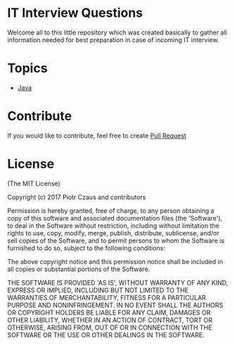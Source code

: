 # IT Interview Questions

Welcome all to this little repository which was created basically to gather all 
information needed for best preparation in case of incoming IT interview.

# Topics

* [Java](Questions/Java/README.md)

# Contribute

If you would like to contribute, feel free to create [Pull Request](https://help.github.com/articles/creating-a-pull-request/)

# License

(The MIT License)

Copyright (c) 2017 Piotr Czaus and contributors

Permission is hereby granted, free of charge, to any person obtaining a copy of this software and associated documentation files (the 'Software'), to deal in the Software without restriction, including without limitation the rights to use, copy, modify, merge, publish, distribute, sublicense, and/or sell copies of the Software, and to permit persons to whom the Software is furnished to do so, subject to the following conditions:

The above copyright notice and this permission notice shall be included in all copies or substantial portions of the Software.

THE SOFTWARE IS PROVIDED 'AS IS', WITHOUT WARRANTY OF ANY KIND, EXPRESS OR IMPLIED, INCLUDING BUT NOT LIMITED TO THE WARRANTIES OF MERCHANTABILITY, FITNESS FOR A PARTICULAR PURPOSE AND NONINFRINGEMENT. IN NO EVENT SHALL THE AUTHORS OR COPYRIGHT HOLDERS BE LIABLE FOR ANY CLAIM, DAMAGES OR OTHER LIABILITY, WHETHER IN AN ACTION OF CONTRACT, TORT OR OTHERWISE, ARISING FROM, OUT OF OR IN CONNECTION WITH THE SOFTWARE OR THE USE OR OTHER DEALINGS IN THE SOFTWARE.

